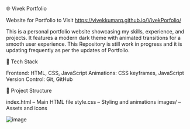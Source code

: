 🌐 Vivek Portfolio

Website for Portfolio to Visit
https://vivekkumarq.github.io/VivekPorfolio/

This is a personal portfolio website showcasing my skills, experience, and projects. It features a modern dark theme with animated transitions for a smooth user experience.
This Repository is still work in progress and it is updating frequently as per the updates of Portfolio.

🚀 Tech Stack

Frontend: HTML, CSS, JavaScript
Animations: CSS keyframes, JavaScript
Version Control: Git, GitHub

📂 Project Structure

index.html – Main HTML file
style.css – Styling and animations
images/ – Assets and icons


![image](https://github.com/user-attachments/assets/8d5d0b8a-8583-4018-b71e-fcc5855885a8)
